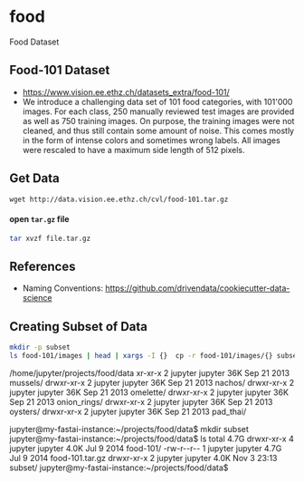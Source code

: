 # food
Food Dataset


## Food-101 Dataset
- https://www.vision.ee.ethz.ch/datasets_extra/food-101/
- We introduce a challenging data set of 101 food categories, with 101'000 images. For each class, 250 manually reviewed test images are provided as well as 750 training images. On purpose, the training images were not cleaned, and thus still contain some amount of noise. This comes mostly in the form of intense colors and sometimes wrong labels. All images were rescaled to have a maximum side length of 512 pixels.


## Get Data
`wget http://data.vision.ee.ethz.ch/cvl/food-101.tar.gz`

#### open `tar.gz` file

```bash
tar xvzf file.tar.gz
```

## References
- Naming Conventions:  https://github.com/drivendata/cookiecutter-data-science

## Creating Subset of Data
```bash
mkdir -p subset
ls food-101/images | head | xargs -I {}  cp -r food-101/images/{} subset
```

/home/jupyter/projects/food/data
xr-xr-x 2 jupyter jupyter 36K Sep 21  2013 mussels/
drwxr-xr-x 2 jupyter jupyter 36K Sep 21  2013 nachos/
drwxr-xr-x 2 jupyter jupyter 36K Sep 21  2013 omelette/
drwxr-xr-x 2 jupyter jupyter 36K Sep 21  2013 onion_rings/
drwxr-xr-x 2 jupyter jupyter 36K Sep 21  2013 oysters/
drwxr-xr-x 2 jupyter jupyter 36K Sep 21  2013 pad_thai/

jupyter@my-fastai-instance:~/projects/food/data$ mkdir subset
jupyter@my-fastai-instance:~/projects/food/data$ ls
total 4.7G
drwxr-xr-x 4 jupyter jupyter 4.0K Jul  9  2014 food-101/
-rw-r--r-- 1 jupyter jupyter 4.7G Jul  9  2014 food-101.tar.gz
drwxr-xr-x 2 jupyter jupyter 4.0K Nov  3 23:13 subset/
jupyter@my-fastai-instance:~/projects/food/data$ 
